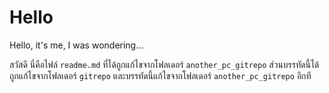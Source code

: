 # Hello
Hello, it's me, I was wondering...

สวัสดี นี่คือไฟล์ `readme.md` ที่ได้ถูกแก้ไขจากโฟลเดอร์ `another_pc_gitrepo`
ส่วนบรรทัดนี้ได้ถูกแก้ไขจากโฟลเดอร์ `gitrepo`
และบรรทัดนี้แก้ไขจากโฟลเดอร์ `another_pc_gitrepo` อีกที